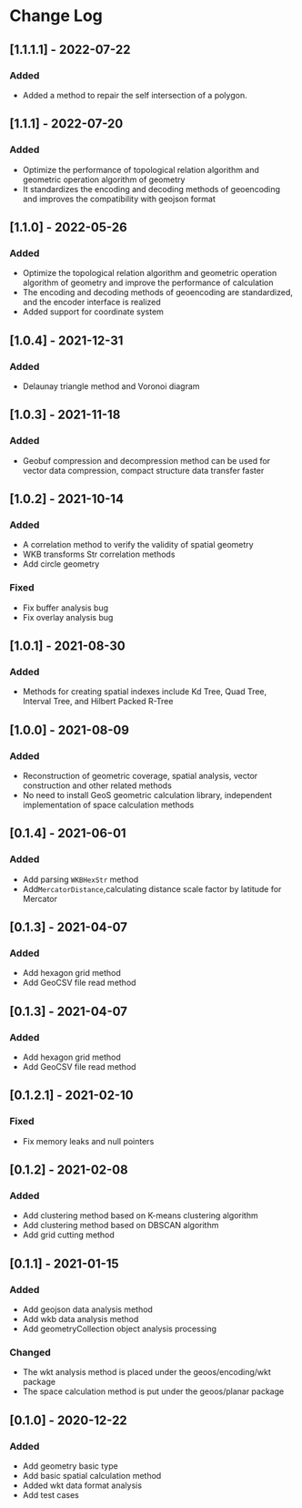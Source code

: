 # Change Log
## [1.1.1.1] - 2022-07-22
### Added
- Added a method to repair the self intersection of a polygon.
## [1.1.1] - 2022-07-20
### Added
- Optimize the performance of topological relation algorithm and geometric operation algorithm of geometry
- It standardizes the encoding and decoding methods of geoencoding and improves the compatibility with geojson format
## [1.1.0] - 2022-05-26
### Added
- Optimize the topological relation algorithm and geometric operation algorithm of geometry
 and improve the performance of calculation
- The encoding and decoding methods of geoencoding are standardized, and the encoder interface is realized
- Added support for coordinate system
## [1.0.4] - 2021-12-31
### Added
- Delaunay triangle method and Voronoi diagram
## [1.0.3] - 2021-11-18
### Added
- Geobuf compression and decompression method can be used for vector data compression, compact structure data transfer faster
## [1.0.2] - 2021-10-14
### Added
- A correlation method to verify the validity of spatial geometry
- WKB transforms Str correlation methods
- Add circle geometry
### Fixed
- Fix buffer analysis bug
- Fix overlay analysis bug

## [1.0.1] - 2021-08-30
### Added
- Methods for creating spatial indexes include Kd Tree, Quad Tree, Interval Tree, and Hilbert Packed R-Tree

## [1.0.0] - 2021-08-09
### Added
- Reconstruction of geometric coverage, spatial analysis, vector construction and other related methods
- No need to install GeoS geometric calculation library, independent implementation of space calculation methods

## [0.1.4] - 2021-06-01
### Added
- Add parsing `WKBHexStr` method
- Add`MercatorDistance`,calculating distance scale factor by latitude for Mercator

## [0.1.3] - 2021-04-07
### Added
- Add hexagon grid method
- Add GeoCSV file read method

## [0.1.3] - 2021-04-07
### Added
- Add hexagon grid method
- Add GeoCSV file read method

## [0.1.2.1] - 2021-02-10
### Fixed
- Fix memory leaks and null pointers


## [0.1.2] - 2021-02-08
### Added
- Add clustering method based on K-means clustering algorithm
- Add clustering method based on DBSCAN algorithm
- Add grid cutting method

## [0.1.1] - 2021-01-15
### Added
- Add geojson data analysis method
- Add wkb data analysis method
- Add geometryCollection object analysis processing
### Changed
- The wkt analysis method is placed under the geoos/encoding/wkt package
- The space calculation method is put under the geoos/planar package

## [0.1.0] - 2020-12-22
### Added
- Add geometry basic type
- Add basic spatial calculation method
- Added wkt data format analysis
- Add test cases